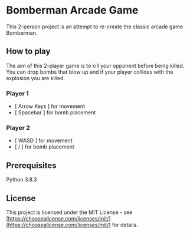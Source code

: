 # Bomberman Arcade Game
This 2-person project is an attempt to re-create the classic arcade game Bomberman.


## How to play
The aim of this 2-player game is to kill your opponent before being killed. You can drop bombs that blow up and if your player collides with the explosion you are killed.

### Player 1
- [ Arrow Keys ] for movement
- [ Spacebar ] for bomb placement

### Player 2
- [ WASD ] for movement
- [ / ] for bomb placement


## Prerequisites
Python 3.8.3

## License
This project is licensed under the MIT License - see [https://choosealicense.com/licenses/mit/](https://choosealicense.com/licenses/mit/) for details.

